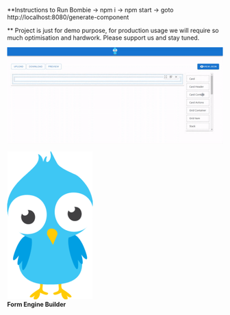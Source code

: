 **Instructions to Run Bombie
  -> npm i
  -> npm start
  -> goto http://localhost:8080/generate-component
  
 ** Project is just for demo purpose, for production usage we will require so much optimisation and hardwork. Please support us and stay tuned.
  
  <img src="src/assets/bombie.gif" alt="React Drag and Drop UI Builder Toolkit " />
  
  
  <img src="src/assets/logo.svg" alt="React Drag and Drop UI Builder Toolkit " width="200" /><br/><b>Form Engine Builder</b>
  
